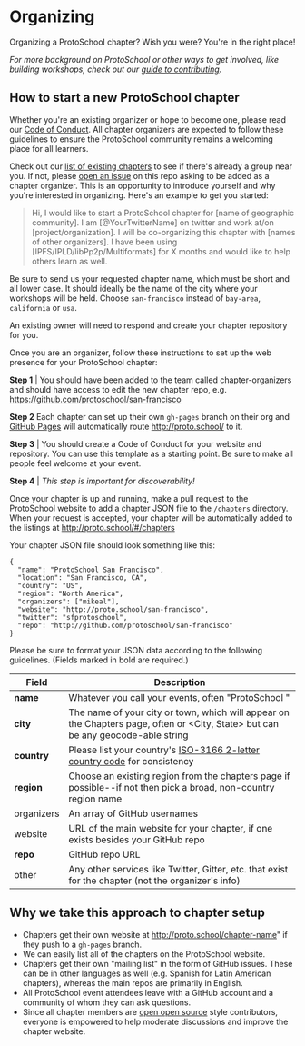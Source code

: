 # Organizing

Organizing a ProtoSchool chapter? Wish you were? You're in the right place!

_For more background on ProtoSchool or other ways to get involved, like building workshops, check out our [guide to contributing](https://github.com/protoschool/organizing/blob/master/CONTRIBUTING.md)._


## How to start a new ProtoSchool chapter

Whether you're an existing organizer or hope to become one, please read our [Code of Conduct](https://github.com/ipfs/community/blob/master/code-of-conduct.md). All chapter organizers are expected to follow these guidelines to ensure the ProtoSchool community remains a welcoming place for all learners.

Check out our [list of existing chapters](https://proto.school/chapters.html) to see if there's already a group near you. If not, please [open an issue](https://github.com/protoschool/organizing/issues/new?labels=new-chapter&title=New%20Chapter%20Request&body=Please%20introduce%20yourself%20and%20tell%20us%20where%20you'd%20like%20to%20host%20a%20ProtoSchool%20chapter.) on this repo asking to be added as a chapter organizer. This is an opportunity to introduce yourself and why you're interested in organizing. Here's an example to get you started:

>Hi, I would like to start a ProtoSchool chapter for [name of geographic community]. I am [@YourTwitterName] on twitter and work at/on [project/organization]. I will be co-organizing this chapter with [names of other organizers]. I have been using [IPFS/IPLD/libPp2p/Multiformats] for X months and would like to help others learn as well.

Be sure to send us your requested chapter name, which must be short and all lower case. It should ideally be the name of the city where your workshops will be held. Choose `san-francisco` instead of `bay-area`, `california` or `usa`.

An existing owner will need to respond and create your chapter repository for you.

Once you are an organizer, follow these instructions to set up the web presence for your ProtoSchool chapter:

**Step 1** | You should have been added to the team called chapter-organizers and should have access to edit the new chapter repo, e.g. https://github.com/protoschool/san-francisco

**Step 2**
Each chapter can set up their own `gh-pages` branch on their org and [GitHub Pages](https://help.github.com/categories/github-pages-basics/) will automatically route http://proto.school/<reponame> to it.

**Step 3** | You should create a Code of Conduct for your website and repository. You can use this template as a starting point. Be sure to make all people feel welcome at your event.


**Step 4** | _This step is important for discoverability!_

Once your chapter is up and running, make a pull request to the ProtoSchool website to add a chapter JSON file to the `/chapters` directory. When your request is accepted, your chapter will be automatically added to the listings at http://proto.school/#/chapters

Your chapter JSON file should look something like this:

```
{
  "name": "ProtoSchool San Francisco",
  "location": "San Francisco, CA",
  "country": "US",
  "region": "North America",
  "organizers": ["mikeal"],
  "website": "http://proto.school/san-francisco",
  "twitter": "sfprotoschool",
  "repo": "http://github.com/protoschool/san-francisco"
}
```
Please be sure to format your JSON data according to the following guidelines. (Fields marked in bold are required.)

| Field | Description |
| --- | --- |
| **name** | Whatever you call your events, often "ProtoSchool <City> " |
| **city**	 | The name of your city or town, which will appear on the Chapters page, often <City> or <City, State> but can be any geocode-able string |
| **country**	 |  Please list your country's [ISO-3166 2-letter country code](https://en.wikipedia.org/wiki/ISO_3166-2) for consistency |
| **region**  |  Choose an existing region from the chapters page if possible--if not then pick a broad, non-country region name |
| organizers  | An array of GitHub usernames  |
| website  |  URL of the main website for your chapter, if one exists besides your GitHub repo |
| **repo** |  GitHub repo URL |
| other   | Any other services like Twitter, Gitter, etc. that exist for the chapter (not the organizer's info)  |


## Why we take this approach to chapter setup
- Chapters get their own website at http://proto.school/chapter-name" if they push to a `gh-pages` branch.
- We can easily list all of the chapters on the ProtoSchool website.
- Chapters get their own "mailing list" in the form of GitHub issues. These can be in other languages as well (e.g. Spanish for Latin American chapters), whereas the main repos are primarily in English.
- All ProtoSchool event attendees leave with a GitHub account and a community of whom they can ask questions.
- Since all chapter members are [open open source](https://github.com/Level/community/blob/master/CONTRIBUTING.md) style contributors, everyone is empowered to help moderate discussions and improve the chapter website.
